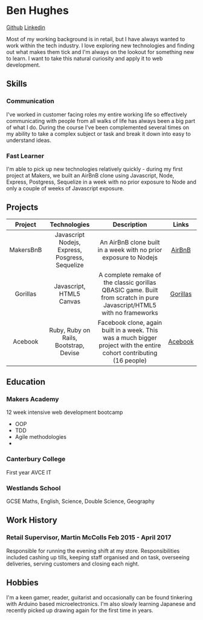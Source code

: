 

# Ben Hughes
[Github](https://github.com/Benjamin-Hughes) [Linkedin](https://www.linkedin.com/in/ben-hughes-uk/)

Most of my working background is in retail, but I have always wanted to work within the tech industry. I love exploring new technologies and finding out what makes them tick and I'm always on the lookout for something new to learn.
I want to take this natural curiosity and apply it to web development.

## Skills

### Communication
I've worked in customer facing roles my entire working life so effectively communicating with people from all walks of life has always been a big part of what I do. During the course I've been complemented several times on my ability to take a complex subject or task and break it down into easy to understand ideas.

### Fast Learner
I'm able to pick up new technologies relatively quickly - during my first project at Makers, we built an AirBnB clone using Javascript, Node, Express, Postgress, Sequelize in a week with no prior exposure to Node and only a couple of weeks of Javascript exposure.



## Projects

| Project | Technologies | Description | Links |
| :-----: | :----------: | :---------:  |:---: |
|  MakersBnB | Javascript Nodejs, Express, Posgress, Sequelize | An AirBnB clone built in a week with no prior exposure to Nodejs | [AirBnB](https://github.com/chuk-chuk/makersbnb) |
| Gorillas | Javascript, HTML5 Canvas| A complete remake of the classic gorillas QBASIC game. Built from scratch in pure Javascript/HTML5 with no frameworks | [Gorillas](https://github.com/Alexander-Blair/gorillas-game-tribute) |
|Acebook | Ruby, Ruby on Rails, Bootstrap, Devise | Facebook clone, again built in a week. This was a much bigger project with the entire cohort contributing (16 people) | [Acebook](https://github.com/makersacademy/acebook-july2017) |

## Education

### Makers Academy
12 week intensive web development bootcamp
- OOP
- TDD
- Agile methodologies
- 

### Canterbury College
First year AVCE IT

### Westlands School
GCSE Maths, English, Science, Double Science, Geography

## Work History
### Retail Supervisor, Martin McColls Feb 2015 - April 2017
Responsible for running the evening shift at my store. Responsibilities included cashing up tills, keeping staff organised and on task, overseeing deliveries, serving customers and closing each night.

## Hobbies

I'm a keen gamer, reader, guitarist and occasionally can be found tinkering with Arduino based microelectronics. I'm also slowly learning Japanese and recently picked up drawing again for the first time in years.
